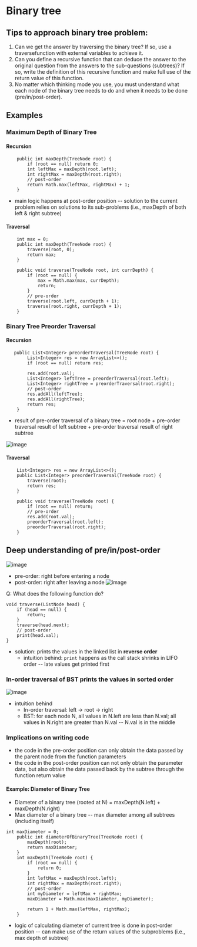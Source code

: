 # Binary tree

## Tips to approach binary tree problem:
1. Can we get the answer by traversing the binary tree? If so, use a traversefunction with external variables to achieve it.
2. Can you define a recursive function that can deduce the answer to the original question from the answers to the sub-questions (subtrees)?
If so, write the definition of this recursive function and make full use of the return value of this function.
3. No matter which thinking mode you use, you must understand what each node of the binary tree needs to do and when it needs to be done (pre/in/post-order).

## Examples
### Maximum Depth of Binary Tree
#### Recursion 
```
    public int maxDepth(TreeNode root) {
        if (root == null) return 0;
        int leftMax = maxDepth(root.left);
        int rightMax = maxDepth(root.right);
        // post-order
        return Math.max(leftMax, rightMax) + 1;
    }
```
- main logic happens at post-order position -- solution to the current problem relies on solutions to its sub-problems (i.e., maxDepth of both left & right subtree)
  
#### Traversal
```
    int max = 0;
    public int maxDepth(TreeNode root) {
        traverse(root, 0);
        return max;
    }
    
    public void traverse(TreeNode root, int currDepth) {
        if (root == null) {
            max = Math.max(max, currDepth);
            return;
        }
        // pre-order
        traverse(root.left, currDepth + 1);
        traverse(root.right, currDepth + 1);
    }
```

### Binary Tree Preorder Traversal
#### Recursion 
```
   public List<Integer> preorderTraversal(TreeNode root) {
        List<Integer> res = new ArrayList<>();
        if (root == null) return res;
        
        res.add(root.val);
        List<Integer> leftTree = preorderTraversal(root.left);
        List<Integer> rightTree = preorderTraversal(root.right);
        // post-order
        res.addAll(leftTree);
        res.addAll(rightTree);
        return res;
    }
```
- result of pre-order traversal of a binary tree = root node + pre-order traversal result of left subtree + pre-order traversal result of right subtree

![image](https://github.com/Nature711/data-structures-and-algos/assets/77217430/3d173d33-01c4-4244-8924-2e4c7bd592ef)

#### Traversal
```
    List<Integer> res = new ArrayList<>();
    public List<Integer> preorderTraversal(TreeNode root) {
        traverse(root);
        return res;
    }
    
    public void traverse(TreeNode root) {
        if (root == null) return;
        // pre-order
        res.add(root.val);
        preorderTraversal(root.left);
        preorderTraversal(root.right);
    }
```

## Deep understanding of pre/in/post-order 
![image](https://github.com/Nature711/data-structures-and-algos/assets/77217430/b36094f1-824e-417c-899b-2e6165671550)
- pre-order: right before entering a node
- post-order: right after leaving a node
![image](https://github.com/Nature711/data-structures-and-algos/assets/77217430/9912e147-1832-4e63-8b33-6c9a293eefac)

Q: What does the following function do?
```
void traverse(ListNode head) {
    if (head == null) {
        return;
    }
    traverse(head.next);
    // post-order
    print(head.val);
}
```
- solution: prints the values in the linked list in **reverse order**
  - intuition behind: `print` happens as the call stack shrinks in LIFO order -- late values get printed first

### In-order traversal of BST prints the values in sorted order

![image](https://github.com/Nature711/data-structures-and-algos/assets/77217430/db2e954d-3145-40fa-bc70-3bb3bff83ba3)
- intuition behind
  - In-order traversal: left -> root -> right
  - BST: for each node N, all values in N.left are less than N.val; all values in N.right are greater than N.val -- N.val is in the middle

### Implications on writing code 
- the code in the pre-order position can only obtain the data passed by the parent node from the function parameters
- the code in the post-order position can not only obtain the parameter data, but also obtain the data passed back by the subtree through the function return value

#### Example: Diameter of Binary Tree
- Diameter of a binary tree (rooted at N) = maxDepth(N.left) + maxDepth(N.right)
- Max diameter of a binary tree -- max diameter among all subtrees (including itself)
```
int maxDiameter = 0;
    public int diameterOfBinaryTree(TreeNode root) {
        maxDepth(root);
        return maxDiameter;
    }
    int maxDepth(TreeNode root) {
        if (root == null) {
            return 0;
        }
        int leftMax = maxDepth(root.left);
        int rightMax = maxDepth(root.right);
        // post-order
        int myDiameter = leftMax + rightMax;
        maxDiameter = Math.max(maxDiameter, myDiameter);

        return 1 + Math.max(leftMax, rightMax);
    }
```
- logic of calculating diameter of current tree is done in post-order position -- can make use of the return values of the subproblems (i.e., max depth of subtree)

